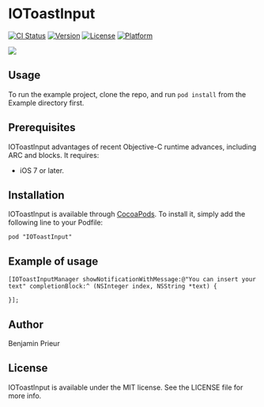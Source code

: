 # IOToastInput

[![CI Status](http://img.shields.io/travis/ibeneb/IOToastInput.svg?style=flat)](https://travis-ci.org/ibeneb/IOToastInput)
[![Version](https://img.shields.io/cocoapods/v/IOToastInput.svg?style=flat)](http://cocoadocs.org/docsets/IOToastInput)
[![License](https://img.shields.io/cocoapods/l/IOToastInput.svg?style=flat)](http://cocoadocs.org/docsets/IOToastInput)
[![Platform](https://img.shields.io/cocoapods/p/IOToastInput.svg?style=flat)](http://cocoadocs.org/docsets/IOToastInput)


![](https://raw.githubusercontent.com/pixle/subway/master/Preview/subway00.jpg)

## Usage

To run the example project, clone the repo, and run `pod install` from the Example directory first.

## Prerequisites

IOToastInput advantages of recent Objective-C runtime advances, including ARC and blocks. It requires:

- iOS 7 or later.

## Installation

IOToastInput is available through [CocoaPods](http://cocoapods.org). To install
it, simply add the following line to your Podfile:

    pod "IOToastInput"

## Example of usage

````objc
[IOToastInputManager showNotificationWithMessage:@"You can insert your text" completionBlock:^ (NSInteger index, NSString *text) {

}];
````

## Author

Benjamin Prieur

## License

IOToastInput is available under the MIT license. See the LICENSE file for more info.

